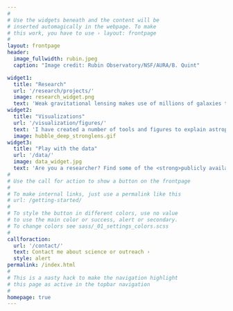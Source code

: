```yaml
---
#
# Use the widgets beneath and the content will be
# inserted automagically in the webpage. To make
# this work, you have to use › layout: frontpage
#
layout: frontpage
header:
  image_fullwidth: rubin.jpeg
  caption: "Image credit: Rubin Observatory/NSF/AURA/B. Quint"

widget1:
  title: "Research"
  url: '/research/projects/'
  image: research_widget.png
  text: 'Weak gravitational lensing makes use of millions of galaxies to probe the largest structures in our universe. With spectroscopic and imaging surveys we can gain a high resolution picture of galaxies in the cosmic web.'
widget2:
  title: "Visualizations"
  url: '/visualization/figures/'
  text: 'I have created a number of tools and figures to explain astrophysical phenomena that instructors, scientists, and students alike are welcome to use in any format.'
  image: hubble_deep_stronglens.gif
widget3:
  title: "Play with the data"
  url: '/data/'
  image: data_widget.jpg
  text: 'Are you a researcher? Find some of the <strong>publicly available data</strong> related to my papers here and engage with it <strong>interactively</strong>.'
#
# Use the call for action to show a button on the frontpage
#
# To make internal links, just use a permalink like this
# url: /getting-started/
#
# To style the button in different colors, use no value
# to use the main color or success, alert or secondary.
# To change colors see sass/_01_settings_colors.scss
#
callforaction:
  url: '/contact/'
  text: Contact me about science or outreach ›
  style: alert
permalink: /index.html
#
# This is a nasty hack to make the navigation highlight
# this page as active in the topbar navigation
#
homepage: true
---
```

